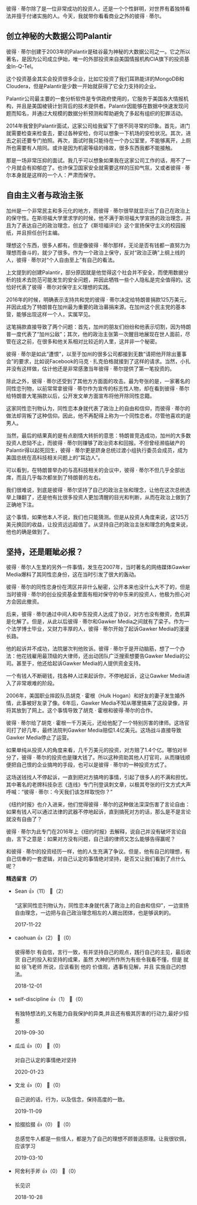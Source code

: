 彼得 · 蒂尔除了是一位非常成功的投资人，还是一个个性鲜明，对世界有着独特看法并擅于付诸实施的人。今天，我就带你看看商业之外的彼得 · 蒂尔。

## 创立神秘的大数据公司Palantir

彼得 · 蒂尔创建于2003年的Palantir是硅谷最为神秘的大数据公司之一。它之所以著名，是因为公司成立伊始，唯一的外部投资来自美国情报机构CIA旗下的投资基金In-Q-Tel。

这个投资基金其实会投资很多企业，比如它投资了我们耳熟能详的MongoDB和Cloudera，但是Palantir是少数一开始就获得了它全力支持的企业。

Palantir公司最主要的一套分析软件是专供政府使用的，它服务于美国各大情报机构，并且是美国棱镜计划背后的技术提供者。Palantir因能够在数据中快速发现问题而知名，并通过大规模的数据分析预测和帮助避免了多起有组织的犯罪活动。

2014年我曾到Palantir面试，这家公司给我留下了很不同寻常的印象。首先，进门就需要检查来检查去，要过各种安检，你可以想象一下机场的安检状况。其次，进去之前还要专门拍照。再次，面试时我只能待在一个办公室里，不能够离开，上厕所也需要有人陪同。或许是因为机密等级的缘故，很多东西我都不能接触。

那是一场非常压抑的面试。我几乎可以想象如果我在这家公司工作的话，用不了一个月就会有抑郁症了。也许保卫国家安全就需要这样的压抑气氛，又或者彼得 · 蒂尔本身就是这样的一个人：严肃而保守。

## 自由主义者与政治主张

加州是一个非常民主和多元化的地方，而彼得 · 蒂尔很早就显示出了自己在政治上的保守性。在斯坦福大学里求学的时候，他不满于斯坦福大学宣扬的政治理念，并且为了表达自己的政治理念，创立了《斯坦福评论》这个宣扬保守主义的校园报纸，并且担任创刊主编。

理想这个东西，很多人都有。但是像彼得 · 蒂尔那样，无论是否有钱都一直努力为理想而奋斗的，就少了很多。作为一个政治上保守，反对“政治正确”上纲上线的人，彼得 · 蒂尔对“个人自由至上”有自己的看法。

上文提到的创建Palantir，部分原因就是他觉得这个社会并不安全，而使用数据分析的技术去防范可能发生的安全问题，并因此牺牲一些个人隐私是完全值得的。这恰好代表了彼得 · 蒂尔对保守主义理想的实践。

2016年的时候，明确表示支持共和党的彼得 · 蒂尔决定给特朗普捐款125万美元，并因此成为了特朗普在加州最为重要的政治募捐来源。在加州这个民主党的基本营，能够出现这样一个人，实属罕见。

这笔捐款直接导致了两个问题：首先，加州的朋友们纷纷和他表示切割，因为特朗普一度代表了“加州公敌”；其次，他的政治主张第一次醒目地展现在世人面前，尽管在这之前，在很多和他关系相对比较近的人里，这并非一个秘密。

彼得 · 蒂尔是如此“遭恨”，以至于加州的很多公司都接到无数“请把他开除出董事会”的要求，比如说Facebook的马克 · 扎克伯格就接到了这样的请求。当然，小扎并没有这样做，估计他还是非常感激当年彼得 · 蒂尔提供了第一笔投资的。

除此之外，彼得 · 蒂尔还受到了其他方方面面的攻击。最为夸张的是，一家著名的同性恋刊物，以前常常拿彼得 · 蒂尔作为宣传的标志性人物，却在看到彼得 · 蒂尔给特朗普大笔捐款以后，公开发文单方面宣布将他开除同性恋籍。

这家同性恋刊物认为，同性恋本身就代表了政治上的自由和信仰，而彼得 · 蒂尔的做法却背叛了这种信仰。因此，他不再配得上称为一个同性恋者。尽管他喜欢的是男人。

当然，最后的结果真的是有点剧情大转折的意思：特朗普竞选成功，加州的大多数投资人悲恸不止，而彼得 · 蒂尔则赚够了政治资本和回报。不但曾经濒临破产的Palantir得以起死回生，彼得 · 蒂尔更是跻身总统过渡小组执行委员会成员，成为美国总统在高科技相关问题上的“耳边人”。

可以看到，在特朗普举办的与高科技相关的会议中，彼得 · 蒂尔不但几乎全部出席，而且几乎每次都坐到了特朗普的左右。

我们很难说，到底是彼得 · 蒂尔坚持了自己的政治主张和理念，让他在这次总统选举上赚翻了，还是他有比很多投资人更加清醒的目光和判断，从而在政治上做到了正确地下注。

这个事情，如果他本人不说，我们也只能猜测。但是从投资人角度来说，这125万美元换回的收益，让投资远远超值了。从坚持自己的政治主张和理念的角度来说，他也的确是做到了。

## 坚持，还是睚眦必报？

彼得 · 蒂尔人生里的另外一件事情，发生在2007年，当时著名的网络媒体Gawker Media爆料了其同性恋身份，这在当时引发了很大的轰动。

彼得 · 蒂尔的同性恋身份在湾区并非什么秘密，公开本来也没什么大不了的，但是当时彼得 · 蒂尔的创业投资基金里面有相对保守的中东来的投资人，他极为担心对方会因此撤资。

后来，彼得 · 蒂尔通过中间人和中东投资人达成了协议，对方也没有撤资，危机算是化解了。但是，从此以后彼得 · 蒂尔和Gawker Media之间就有了梁子。作为一个法学博士毕业，又财力丰厚的人，彼得 · 蒂尔开始了起诉Gawker Media的漫漫长路。

他的起诉并不成功，法院屡次判他败诉。彼得 · 蒂尔于是开动脑筋，想了一个办法：他花钱雇用最顶级的大律师，还出动团队广泛搜索想要告Gawker Media的公司。甚至于，他还给起诉Gawker Media的人提供资金支持。

一个有钱人不断砸钱，找各种人过来起诉你，不停地起诉，这让Gawker Media进入了非常艰难的阶段。

2006年，美国职业摔跤队员胡克 · 霍根（Hulk Hogan）和好友的妻子发生婚外情，此事被好友录了像。6年后，Gawker Media不知从哪里搞来了这段录像，并将其放到了网上。这个事情导致了胡克 · 霍根和彼得·蒂尔的合作。

彼得 · 蒂尔给了胡克 · 霍根一千万美元，还给他配了一个特别厉害的律师。这场官司打了好几年，最终法院判Gawker Media赔偿1.4亿美元。这场战斗直接导致Gawker Media停止了运营。

如果单纯从投资人的角度来看，几千万美元的投资，对方赔了1.4个亿。哪怕对半分了，彼得 · 蒂尔的投资也是赚大钱了。所以这种资助其他人打官司，从而赚钱顺便把自己恨的企业搞垮的手段，也可以是彼得 · 蒂尔的一种投资方式了。

这场送钱找人不停起诉，一直到把对方搞垮的事情，引起了很多人的不满和担忧。其中著名的老牌科技杂志《连线》专门刊登讽刺文章，以极其夸张的行文方式大声呼喊：“彼得 · 蒂尔：今天我们该怎样取悦你？”

《纽约时报》也介入进来，他们觉得彼得 · 蒂尔的这种做法深深伤害了言论自由：如果有钱人可以通过法律的武器不停地起诉，直到搞死对方的话，那么是不是言论就没有自由了？

彼得 · 蒂尔为此专门在2016年上《纽约时报》去解释，说自己并没有破坏言论自由，言下之意是：如果对方没有问题，自己请的律师又怎么能够告得赢呢？

和彼得 · 蒂尔的投资经历一样，他的人生充满了争议。但是，他有自己的理想，有自己信奉的一套逻辑，对自己认定的事情绝对坚持，是否又让我们看到了点什么呢？
<div><strong>精选留言（7）</strong></div><ul>
<li><span>Sean</span> 👍（11） 💬（2）<p>“这家同性恋刊物认为，同性恋本身就代表了政治上的自由和信仰”，一边宣扬自由理念，一边把与自己政治理念相左的人踢出团体，也是够讽刺的。</p>2017-11-22</li><br/><li><span>caohuan</span> 👍（2） 💬（0）<p>彼得蒂尔 有自信，言行一致，有并坚持自己的观点，践行自己的主见，最后收货 自己的投入和坚持的成果，虽然 大神的所作所为有些令我看不懂，但是 就如 徐飞老师 所说，应该看到 他的 价值观，遇事有见解，并且 实施自己的想法。</p>2018-12-01</li><br/><li><span>self-discipline</span> 👍（1） 💬（0）<p>有独特想法的,又有能力自我保护的异类,并且还有极其厉害的行动力,最好少招惹</p>2019-09-30</li><br/><li><span>瓜瓜</span> 👍（0） 💬（0）<p>对自己认定的事情绝对坚持</p>2020-01-23</li><br/><li><span>文龙</span> 👍（0） 💬（0）<p>自己说的话，行为，以及信念，保持高度的一致。</p>2019-11-09</li><br/><li><span>拾掇拾掇</span> 👍（0） 💬（0）<p>总感觉牛人都是一些怪人，都是为了自己的理想不顾普适原理。让我很钦佩，应该学习</p>2019-03-10</li><br/><li><span>阿舍利手斧</span> 👍（0） 💬（0）<p>长见识</p>2018-10-28</li><br/>
</ul>
